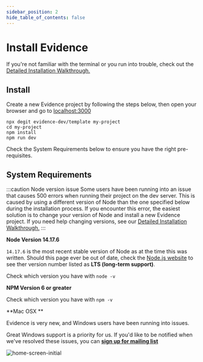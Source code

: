 ```yaml
---
sidebar_position: 2
hide_table_of_contents: false
---
```


# Install Evidence

If you're not familiar with the terminal or you run into trouble, check out the [Detailed Installation Walkthrough.](/walkthroughs/installation)

## Install
Create a new Evidence project by following the steps below, then open your browser and go to [localhost:3000](http://localhost:3000)

```shell
npx degit evidence-dev/template my-project
cd my-project 
npm install 
npm run dev 
```

Check the System Requirements below to ensure you have the right pre-requisites.

## System Requirements 

:::caution Node version issue
Some users have been running into an issue that causes 500 errors when running their project on the dev server. This is caused by using a different version of Node than the one specified below during the installation process. If you encounter this error, the easiest solution is to change your version of Node and install a new Evidence project. If you need help changing versions, see our [Detailed Installation Walkthrough.](/walkthroughs/installation)
:::

**Node Version 14.17.6** 

`14.17.6` is the most recent stable version of Node as at the time this was written. Should this page ever be out of date, check the [Node.js website](https://nodejs.org/en/) to see ther version number listed as **LTS (long-term support)**.

Check which version you have with `node -v` 

**NPM Version 6 or greater** 

Check which version you have with `npm -v` 

**Mac OSX ** 

Evidence is very new, and Windows users have been running into issues. 

Great Windows support is a priority for us. If you'd like to be notified when we've resolved these issues, you can **[sign up for mailing list](http://eepurl.com/htt4ob)**


<div style={{textAlign: 'center'}}>

![home-screen-initial](/img/hello-world-gradient.png)

</div>